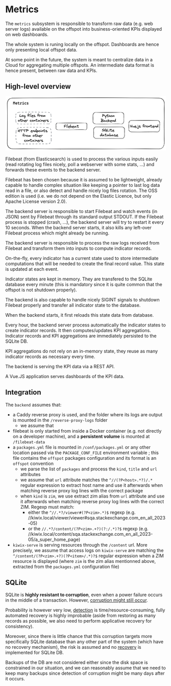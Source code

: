 Metrics
=======

The `metrics` subsystem is responsible to transform raw data (e.g. web server logs) available on the offspot into business-oriented KPIs displayed on web dashboards.

The whole system is runing locally on the offspot. Dashboards are hence only presenting local offspot data.

At some point in the future, the system is meant to centralize data in a Cloud for aggregating multiple offspots. An intermediate data format is hence present, between raw data and KPIs.

## High-level overview

![Technical architecture](architecture_technical.excalidraw.png)

Filebeat (from Elasticsearch) is used to process the various inputs easily (read rotating log files nicely, poll a webserver with some stats, ...) and forwards these events to the backend server.

Filebeat has been chosen because it is assumed to be lightweight, already capable to handle complex situation like keeping a pointer to last log data read in a file, or also detect and handle nicely log files rotation. The OSS edition is used (i.e. we do not depend on the Elastic Licence, but only Apache License version 2.0).

The backend server is responsible to start Filebeat and watch events (in JSON) sent by Filebeat through its standard output STDOUT. If the Filebeat process is stopped (crash, ...), the backend server will try to restart it every 10 seconds. When the backend server starts, it also kills any left-over Filebeat process which might already be running.

The backend server is responsible to process the raw logs received from Filebeat and transform them into inputs to compute indicator records.

On-the-fly, every indicator has a current state used to store intermediate computations that will be needed to create the final record value. This state is updated at each event.

Indicator states are kept in memory. They are transfered to the SQLite database every minute (this is mandatory since it is quite common that the offspot is not shutdown properly).

The backend is also capable to handle nicely SIGINT signals to shutdown Filebeat properly and transfer all indicator state to the database.

When the backend starts, it first reloads this state data from database.

Every hour, the backend server process automatically the indicator states to create indicator records. It then computes/updates KPI aggregations. Indicator records and KPI aggregations are immediately persisted to the SQLite DB.

KPI aggregations do not rely on an in-memory state, they reuse as many indicator records as necessary every time.

The backend is serving the KPI data via a REST API.

A Vue.JS application serves dashboards of the KPI data.

## Integration

The `backend` assumes that:
- a Caddy reverse proxy is used, and the folder where its logs are output is mounted in the `/reverse-proxy-logs` folder
    - we assume that
- filebeat is only started from inside a Docker container (e.g. not directly on a developer machine), and a **persistent volume** is mounted at `/filebeat-data`
- a `packages.yml` file is mounted in `/conf/packages.yml` or any other location passed via the
`PACKAGE_CONF_FILE` environment variable ; this file contains the `offspot` packages configuration and
 its format is an `offspot` convention
    - we parse the list of `packages` and process the `kind`, `title` and `url` attributes
    - we assume that `url` attribute matches the `^//(?P<host>.*?)/.*` regular expression to extract
    host name and use it afterwards when matching reverse proxy log lines with the correct package
    - when `kind` is `zim`, we use extract zim alias from `url` attribute and use it afterwards when
    matching reverse proxy log lines with the correct ZIM. Regexp must match:
      - either the `^//.*?/viewer#(?P<zim>.*)$` regexp
    (e.g. //kiwix.local/viewer/viewer#sqa.stackexchange.com_en_all_2023-05)
      - or the `//.*?/content/(?P<zim>.+?)(?:/.*)?$` regexp
    (e.g. //kiwix.local/content/sqa.stackexchange.com_en_all_2023-05/a_super_home_page)
- `kiwix-serve` is serving resources through the `/content` url. More precisely, we assume that access logs
on `kiwix-serve` are matching the `^/content/(?P<zim>.+?)(?P<item>/.*)?$` regular expression when a ZIM
resource is displayed (where `zim` is the zim alias mentionned above, extracted from the `packages.yml`
configuration file)

## SQLite

SQLite is **highly resistant to corruption**, even when a power failure occurs in the middle of a transaction. However, [corruption might still occur](https://www.sqlite.org/howtocorrupt.html).

Probability is however very low, [detection](https://www.sqlite.org/pragma.html#pragma_integrity_check) is time/resource-consuming, fully automated recovery is highly improbable (aside from restoring as many records as possible, we also need to perform applicative recovery for consistency).

Moreover, since there is little chance that this corruption targets more specifically SQLite database than any other part of the system (which have no recovery mechanism), the risk is assumed and no [recovery](https://sqlite.org/cli.html#recover) is implemented for SQLite DB.

Backups of the DB are not considered either since the disk space is constrained in our situation, and we can reasonably assume that we need to keep many backups since detection of corruption might be many days after it occurs.
